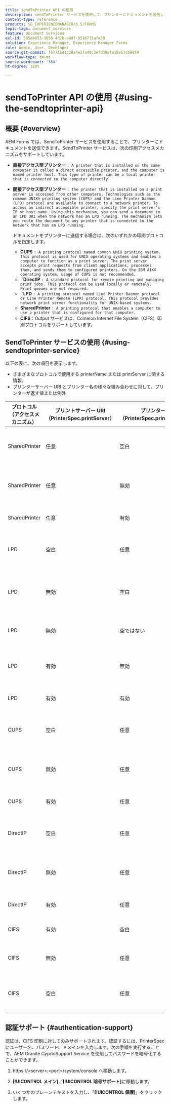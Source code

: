 ```yaml
---
title: sendToPrinter API の使用
description: sendToPrinter サービスを使用して、プリンターにドキュメントを送信します。
content-type: reference
products: SG_EXPERIENCEMANAGER/6.5/FORMS
topic-tags: document_services
feature: Document Services
exl-id: 585d4053-1056-4d2b-a9df-9516775afe50
solution: Experience Manager, Experience Manager Forms
role: Admin, User, Developer
source-git-commit: f6771bd1338a4e27a48c3efd39efe18e57cb98f9
workflow-type: tm+mt
source-wordcount: '364'
ht-degree: 100%

---
```


# sendToPrinter API の使用 {#using-the-sendtoprinter-api}

## 概要 {#overview}

AEM Forms では、SendToPrinter サービスを使用することで、プリンターにドキュメントを送信できます。SendToPrinter サービスは、次の印刷アクセスメカニズムをサポートしています。

* **直接アクセス型プリンター** `: A printer that is installed on the same computer is called a direct accessible printer, and the computer is named printer host. This type of printer can be a local printer that is connected to the computer directly.`

* **間接アクセス型プリンター** `: The printer that is installed on a print server is accessed from other computers. Technologies such as the common UNIX® printing system (CUPS) and the Line Printer Daemon (LPD) protocol are available to connect to a network printer. To access an indirect accessible printer, specify the print server’s IP or host name. Using this mechanism, you can send a document to an LPD URI when the network has an LPD running. The mechanism lets you route the document to any printer that is connected to the network that has an LPD running.`

  ドキュメントをプリンターに送信する場合は、次のいずれかの印刷プロトコルを指定します。 

   * **CUPS** `: A printing protocol named common UNIX printing system. This protocol is used for UNIX operating systems and enables a computer to function as a print server. The print server accepts print requests from client applications, processes them, and sends them to configured printers. On the IBM AIX® operating system, usage of CUPS is not recommended.`
   * ``**DirectIP** `: A standard protocol for remote printing and managing print jobs. This protocol can be used locally or remotely. Print queues are not required.`
   * ``**LPD** `: A printing protocol named Line Printer Daemon protocol or Line Printer Remote (LPR) protocol. This protocol provides network print server functionality for UNIX-based systems.`
   * **SharedPrinter** `: A printing protocol that enables a computer to use a printer that is configured for that computer.`
   * **CIFS**：Output サービスは、Common Internet File System（CIFS）印刷プロトコルをサポートしています。

## SendToPrinter サービスの使用 {#using-sendtoprinter-service}

以下の表に、次の項目を表示します。

* さまざまなプロトコルで使用する printerName または printServer に関する情報。
* プリンターサーバー URI とプリンター名の様々な組み合わせに対して、プリンターが返す値または例外

| プロトコル（アクセスメカニズム） | プリントサーバー URI（PrinterSpec.printServer） | プリンター名（PrinterSpec.printerName） | 結果 |
|--- |--- |--- |--- |
| SharedPrinter | 任意 | 空白 | 例外：必須の引数 sPrinterName を空にすることはできません。 |
| SharedPrinter | 任意 | 無効 | プリンターが見つからないという内容の例外がスローされます。 |
| SharedPrinter | 任意 | 有効 | 印刷ジョブが正常に作成されます。 |
| LPD | 空白 | 任意 | 必須の引数 sPrintServerUri を空にすることはできないことを示す例外。 |
| LPD | 無効 | 空白 | 必須の引数 sPrinterName を空にすることはできないという例外があります。 |
| LPD | 無効 | 空ではない | sPrintServerUri が見つからないという例外があります。 |
| LPD | 有効 | 無効 | プリンターが見つからないという内容の例外がスローされます。 |
| LPD | 有効 | 有効 | 印刷ジョブが正常に作成されます。 |
| CUPS | 空白 | 任意 | 必須の引数 sPrintServerUri を空にすることはできないことを示す例外。 |
| CUPS | 無効 | 任意 | プリンターが見つからないという内容の例外がスローされます。 |
| CUPS | 有効 | 任意 | 印刷ジョブが正常に作成されます。 |
| DirectIP | 空白 | 任意 | 必須の引数 sPrintServerUri を空にすることはできないことを示す例外。 |
| DirectIP | 無効 | 任意 | プリンターが見つからないという内容の例外がスローされます。 |
| DirectIP | 有効 | 任意 | 印刷ジョブが正常に作成されます。 |
| CIFS | 有効 | 空白 | 印刷ジョブが正常に作成されます。 |
| CIFS | 無効 | 任意 | CIFS を使用した印刷中に不明なエラーがスローされます。 |
| CIFS | 空白 | 任意 | 必須の引数 sPrintServerUri を空にすることはできないことを示す例外。 |

## 認証サポート {#authentication-support}

認証は、CIFS 印刷に対してのみサポートされます。認証するには、PrinterSpec にユーザー名、パスワード、ドメインを入力します。次の手順を実行することで、AEM Granite CyprtoSupport Service を使用してパスワードを暗号化することができます。

1. https://&lt;server>:&lt;port>/system/console へ移動します。

1. **[!UICONTROL メイン]**／**[!UICONTROL 暗号サポート]**&#x200B;に移動します。

1. いくつかのプレーンテキストを入力し、「**[!UICONTROL 保護]**」をクリックします。
